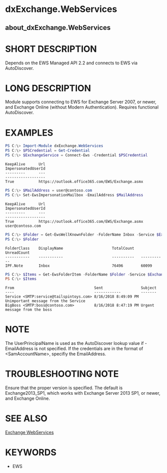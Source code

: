 ﻿# dxExchange.WebServices
## about_dxExchange.WebServices

# SHORT DESCRIPTION
Depends on the EWS Managed API 2.2 and connects to EWS via AutoDiscover.

# LONG DESCRIPTION
Module supports connecting to EWS for Exchange Server 2007, or newer, and Exchange Online (without Modern Authentication).  Requires functional AutoDiscover.

# EXAMPLES
```powershell
PS C:\> Import-Module dxExchange.WebServices
PS C:\> $PSCredential = Get-Credential
PS C:\> $ExchangeService = Connect-Ews -Credential $PSCredential
```
```
KeepAlive      Url                                                              ImpersonatedUserId
---------      ---                                                              ------------------
True           https://outlook.office365.com/EWS/Exchange.asmx
```
```powershell
PS C:\> $MailAddress = user@contoso.com
PS C:\> Set-EwsImpersonationMailbox -EmailAddress $MailAddress
```
```
KeepAlive      Url                                                              ImpersonatedUserId
---------      ---                                                              ------------------
True           https://outlook.office365.com/EWS/Exchange.asmx                  user@contoso.com
```
```powershell
PS C:\> $Folder = Get-EwsWellKnownFolder -FolderName Inbox -Service $ExchangeService
PS C:\> $Folder
```
```
FolderClass    DisplayName                      TotalCount   UnreadCount
-----------    -----------                      ----------   -----------
IPF.Note       Inbox                            76496        60099
```
```powershell
PS C:\> $Items = Get-EwsFolderItem -FolderName $Folder -Service $ExchangeService -First 2
PS C:\> $Items
```
```
From                                    Sent                 Subject
----                                    ------------         -------
Service <SMTP:service@tailspintoys.com> 8/16/2018 8:49:09 PM Unimportant message from the Service
BigBoss <SMTP:boss@contoso.com>         8/16/2018 8:47:19 PM Urgent message from the boss
```

# NOTE
The UserPrincipalName is used as the AutoDiscover lookup value if -EmailAddress is not specified.  If the credentials are in the format of <NTDomain>\<SamAccountName>, specifiy the EmailAddress.

# TROUBLESHOOTING NOTE
Ensure that the proper version is specified.  The default is Exchange2013_SP1, which works with Exchange Server 2013 SP1, or newer, and Exchange Online.

# SEE ALSO
[Exchange WebServices](https://docs.microsoft.com/en-us/dotnet/api/microsoft.exchange.webservices.data?view=exchange-ews-api)

# KEYWORDS
- EWS
